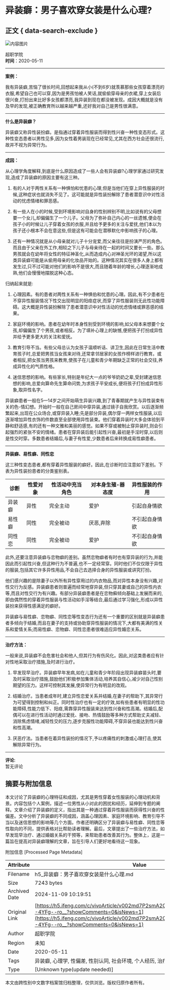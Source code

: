 # 异装癖：男子喜欢穿女装是什么心理?

## 正文 { data-search-exclude }


![内容图片](https://d.ifengimg.com/q100/img1.ugc.ifeng.com/newugc/20190228/13/wemedia/93e9c0e9146740a4b95ba9717cebf0e380635059_size17_w200_h200.png)

超职学院  
**时间**：2020-05-11  

---

**案例：**  

我有异装癖,苦恼了很长时间,回想起来我从小(不到6岁)就羡慕那些女孩穿着漂亮的衣服,希望自己也可以穿,因为是男孩怕被人笑话,就偷偷穿母亲的衣裙,穿上女装后很兴奋,打扮出来比好多女孩都漂亮,我异装到现在都没被发现。成因大概就是没有及早的发现,被正确教育所以越来越严重,还好我对自己是男性很满意。

---

**什么是异装癖？**  

异装癖又称异性装扮癖。是指通过穿着异性服装而得到性兴奋一种性变态形式。这种性变态患者以男性见多,因为女性着男装现在已经常见,尤其在西方社会还很流行,故并不视为异常行为。

---

**成因：**  

从心理学角度解释,到底是什么原因造成了一些人会有异装癖?心理学家通过研究发现,造成了异装癖的原因主要有这三种。

1. 有的人对于两性关系有一种惧怕和忧患的心理,但是当他们在穿上异性服装的时候,这种症状也就消失不见了。这可能就是异性装扮解除了患者潜意识中对性活动的忧虑情绪和罪恶感。

2. 有一些人在小的时候,受到环境影响对自身的性别辨别不明,比如说有的父母想要一个女儿,却偏偏生了一个儿子。父母为了弥补自己内心的一丝遗憾,便会在孩子小的时候让儿子穿着女孩的衣服,并且给予更多的关注与爱抚,他们本以为孩子还小根本不会在意这些,但是这有可能会在潜移默化中影响孩子的心理。

3. 还有一种情况就是从小母亲就对儿子十分宠爱,而父亲往往是扮演严厉的角色。而且由于父亲在外工作,相较之下儿子与母亲待在一起的时间又要长一些。那么男孩就会在幼年将女性的特征神圣化,从而造成内心对神圣光环的渴望,所以这类异装癖可能是从偷用母亲的化妆品开始的。这种情况其实在很多人身上都有发生过,只不过可能对他们的影响不是很大,而且随着年龄的增长,心理逐渐地成熟,他们会慢慢地摆脱这种心态。

归纳起来就是:

1. 心理因素。有的患者对两性关系有一种惧伯和忧患的心理。因此,有不少患者在不穿异性服装情况下性交出现明显的阳痉症状,而穿了异性服装则无此性功能障碍。这大概是异性装扮解除了患者潜意识中对性活动的忧虑情绪或罪恶感的结果。

2. 家庭环境的影响。患者在幼年时本身性别受到环境的影响,如父母本来想要个女孩,却偏偏生了个男孩,或者相反。为了填补心理上的缺憾,便把孩子打扮成异性并给予更多更大的关注和爱抚。

3. 教育引导不当。有些父母总认为女孩子温顺听话、讲卫生,因此在日常生活中教育孩子时,总爱把男孩当女孩来对待,还常拿邻居家的女孩作榜样进行教育。或者相反,把女孩当男孩来教育,使孩子在儿童和青少年期缺乏正常的社会交往,养成异性化的气质性格。

4. 迷信思想的影响。有些家长,特别是年纪大一点的爷爷奶奶之辈,受封建迷信思想的影响,总爱向算命先生算命问势,为求孩子平安成长,便将孩子打扮成异性形象,取异性名字。

异装癖患者一般在5—14岁之间开始萌生异装兴趣,到了青春期就产生与异性装束有关的色-情幻想。开始时一般在自己房间中穿异装,通过镜子自我欣赏。以后逐渐频繁起来,出现在公众场合,或穿异装入睡;先是部分异装,偶尔穿一两样女性服装,以后逐渐增加异性衣饰的件数直至全部使用异性装束。他们穿着异装时大多会体验到平静和舒适感,有的还有一种文雅和美丽的感觉。如果不穿或被制止穿异装时,则会引起强烈的紧张不安的情绪。患者在穿异装后能引起性兴奋,最初是手淫时穿,以后则是性交时穿。多数患者结婚后,与妻子有性爱,少数患者后来转换成易性癖患者。

---

**异装癖、易性癖、同性恋**

这三种性变态患者,都有穿着异性服装的癖好。因此,在诊断时应注意如下差别。下表为异性装扮患者的分类鉴别表。

| 诊断     | 性爱对象 | 性活动中充当角色 | 对本身生殖-器态度 | 异性服装的作用       |
|----------|----------|------------------|-------------------|----------------------|
| 异装癖   | 异性     | 完全主动         | 爱护              | 引起自身情欲        |
| 易性癖   | 同性     | 完全被动         | 厌恶,弃除          | 不引起自身情欲      |
| 同性恋   | 同性     | 完全被动         | 爱护              | 不引起自身情欲      |

此外,还要注意异装癖与恋物癖的差别。虽然恋物癖者有时也有穿异装的行为,并能因此而引起性兴奋,但这种行为不普遍,也不一定经常穿。同时他们不仅仅限于异性的服装,包括其它许多异性用品,不会自己去选择合身的异性服装或讲究打扮。

他们感兴趣的是除妻子以外所有异性穿用过的内衣物品,而对异性本身没有兴趣,对性交行为反感。异装癖患者则普遍而经常地穿异装,但只穿其妻或自己的异性内衣等,而且对性交行为有兴趣。有部分异装癖患者是在恋物癣倾向基础上发展而来的,即由偶然性的穿着异性服装与性活动如手淫等结合,最后通过学习强化,形成以异性装扮来获得性感满足的癖好。

异装癖与易性癖、恋物癖、同性恋等性变态行为还有一个重要的区别就是异装癖患者多倾向于结婚,而且在妻子的支持或协助穿异性服装的情况下,大都有美满的性关系和爱情关系;而易性癖、恋物癖、同性恋患者很难适应异性婚恋关系。

---

**治疗方法：**  

一般来说,异装癖不会危害社会和他人,但其行为有伤风化。因此,对这类患者应有针对性地采取治疗措施,及时进行治疗。

1. 早发现早治疗。异装癖早年发病,如在儿童和青少年阶段出现异装癖苗头时,要及时采取治疗措施,鼓励他们积极参加集体活动,培养其自信心,减少对自己性别期望的压力。这样可控制其发展,使异常行为有明显的改观。

2. 结婚治疗。当患者成年时,建立异性恋爱关系并结婚,在妻子的帮助下,其异常行为可望得到控制和纠正。同时性治疗也有一定的疗效,如有些患者有明显的性功能障碍,性能力低下、阳痉,需靠穿异性服装来达到性兴奋和性高潮。结婚后,配偶可以在进行性活动时通过爱抚、接吻、热情鼓励等多种方式帮助丈夫减轻、消除焦虑情绪,减轻性交的压力,逐步克服性功能障碍,不穿异装也能达到性兴奋和性高潮。

3. 厌恶疗法。当患者在着异性装扮的情况下,予以疼痛性的刺激或心理打击,使其解除异常行为。

--- 

**评论**:  
暂无评论

## 摘要与附加信息

<!-- tcd_abstract -->
本文讨论了异装癖的心理特征和成因，尤其是男性穿着女性服装的心理动机和背景。内容包括个人案例，描述一位男性从小对此的困扰和经历，延伸到专题的阐释。文章介绍了异装癖的定义，指出其是一种通过穿着异性服装而获得性兴奋的性偏差。文中分析了异装癖的不同成因，涵盖心理因素、家庭环境影响、教育引导不当以及迷信思想的影响等几个方面。作者还明确区分了异装癖与易性癖、同性恋等性取向的不同，提供表格对比帮助读者理解。最后，文章提出了一些治疗方法，如早发现早治疗、通过婚姻关系的干预等，来帮助患者改善其行为。整体上，这是一篇旨在提高对异装癖理解的文章，旨在引导人们更好地看待这一现象。
<!-- tcd_abstract_end -->

附加信息 [Processed Page Metadata]

| Attribute       | Value                                  |
|-----------------|----------------------------------------|
| Filename        | h5_异装癖：男子喜欢穿女装是什么心理.md                             |
| Size            | 7243 bytes                           |
| Archived Date   | 2024-11-09 10:19:51                             |
| Original Link   | [https://h5.ifeng.com/c/vivoArticle/v002md7P2smA2OxT6HNGapyzIaA1GquQcVITkIF--4YFg--ro__?showComments=0&isNews=1](https://h5.ifeng.com/c/vivoArticle/v002md7P2smA2OxT6HNGapyzIaA1GquQcVITkIF--4YFg--ro__?showComments=0&isNews=1)                       |
| Author          | 超职学院                               |
| Region          | 未知                               |
| Date            | 2020-05-11                                 |
| Tags            | 异装癖, 心理学, 性偏差, 性别认同, 社会环境, 个人经历, 治疗方法, 性功能障碍                                 |
| Type            | [Unknown type(update needed)]                                 |
<!-- tcd_table_end -->

本文由跨性别中文数字档案馆归档整理，仅供浏览。版权归原作者所有。
